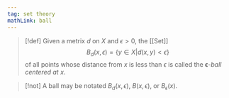 ```yaml
---
tag: set theory
mathLink: ball
---
```

> [!def]
> Given a metrix $d$ on $X$ and $\epsilon > 0$, the [[Set]]
> $$B_d(x, \epsilon) = \{y\in X|d(x, y)< \epsilon\}$$
> of all points whose distance from $x$ is less than $\epsilon$ is called the $\boldsymbol{\epsilon}$-*ball centered at $x$*.

> [!not]
> A ball may be notated $B_d(x, \epsilon)$, $B(x, \epsilon)$, or $B_\epsilon(x)$.
